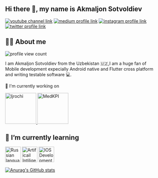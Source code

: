 ## Hi there 👋, my name is Akmaljon Sotvoldiev

[![youtube channel link](https://img.shields.io/badge/YouTube-FF0000?style=for-the-badge&logo=youtube&logoColor=white)](https://youtube.com/@mobilev2068?si=yL4W3y5u744R_dad)
[![medium profile link](https://img.shields.io/badge/Medium-12100E?style=for-the-badge&logo=medium&logoColor=white)](https://medium.com/@akmaljonsotvoldiev1998)
[![instagram profile link](https://img.shields.io/badge/Instagram-E4405F?style=for-the-badge&logo=instagram&logoColor=white)](https://www.instagram.com/akmaljon_sotvoldiev)
[![twitter profile link](https://img.shields.io/badge/Twitter-1DA1F2?style=for-the-badge&logo=twitter&logoColor=white)](https://x.com/Akmaljon1016)

## 🙋‍♂️ About me

![profile view count](https://komarev.com/ghpvc/?username=akmaljon1016)


I am Akmaljon Sotvoldiev from the Uzbekistan 🇺🇿,I am a huge fan of Mobile development expecially Android native and Flutter cross platform and writing testable software 💻.

🔭 I'm currently working on

<a href="https://play.google.com/store/apps/details?id=uz.premiumsoft.ijrochi&pcampaignid=web_share">
  <img src="https://github.com/user-attachments/assets/08843555-66e1-47f1-9765-4676d4633308" alt="Ijrochi" width="100" height="100">
</a>
<a href="https://play.google.com/store/apps/details?id=uz.premiumsoft.medkpi&pcampaignid=web_share">
  <img src="https://github.com/user-attachments/assets/2d983778-bff9-41d5-826a-7f1b19c84a74" alt="MedKPI" width="100" height="100">
</a>

## 🌱 I’m currently learning

  <img src="https://github.com/user-attachments/assets/bfd0bf04-a84a-4eb0-b69a-c0b51efc1710" alt="Russian language" width="50" height="50">
  <img src="https://github.com/user-attachments/assets/522873a4-b544-4257-8207-1cbb4bc665af" alt="Artificail Intiligence" width="50" height="50">
  <img src="https://github.com/user-attachments/assets/666f0969-82e1-4957-ae9e-e5453f43c1ad" alt="IOS Development" width="50" height="50">



[![Anurag's GitHub stats](https://github-readme-stats.vercel.app/api?username=akmaljon1016)](https://github.com/anuraghazra/github-readme-stats)
